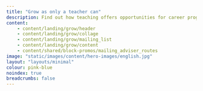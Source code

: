 ```yaml
---
title: "Grow as only a teacher can"
description: Find out how teaching offers opportunities for career progression, personal development and ways to increase your pay
content:
    - content/landing/grow/header
    - content/landing/grow/collage
    - content/landing/grow/mailing_list
    - content/landing/grow/content
    - content/shared/block-promos/mailing_adviser_routes
image: "static/images/content/hero-images/english.jpg"
layout: "layouts/minimal"
colour: pink-blue
noindex: true
breadcrumbs: false
---
```

